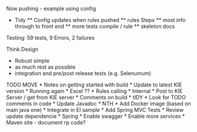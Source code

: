 Now pushing - example using config
* Tidy
** Config updates when rules pushed
** rules Steps
** most info through to front end
** more tests compile / rule
** skeleton docs

Testing: 59 tests, 9 Errors, 2 failures


Think Design
* Robust simple
* as much rest as possible
* integration and pre/post release tests (e.g. Selenumum)



TODO MOVE
	* Notes on getting started with build
	* Update to latest KIE version
		* Running again
	* Excel ??
    * Rules calling
        * Internal
        * Post to KIE Server / get from KIE server
	* Comments on build
	* tIDY
		* Look for TODO comments in code
		* Update Javadoc
	* NTH
		* Add Docker image (based on main java one)
		* Integrate in EI sample
		* Add Spring MVC Tests
		* Review update dependencie
	* Spring
		* Enable swagger
		* Enable more services
	* Maven site - document rp code?